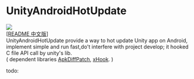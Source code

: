 # UnityAndroidHotUpdate
![](https://img.shields.io/badge/license-MIT-brightgreen.svg?style=flat)   
[[README 中文版](README.zh-CN.md)]   
UnityAndroidHotUpdate provide a way to hot update Unity app on Android, implement simple and run fast,do't interfere with project develop; it hooked C file API call by unity's lib.   
( dependent libraries [ApkDiffPatch], [xHook]. )      

[ApkDiffPatch]: https://github.com/sisong/ApkDiffPatch
[xHook]: https://github.com/iqiyi/xHook
[UnityAndroidIl2cppPatchDemo]: https://github.com/noodle1983/UnityAndroidIl2cppPatchDemo
[HDiffPatch]: https://github.com/sisong/HDiffPatch
[bsdiff]: http://www.daemonology.net/bsdiff/
[archive-patcher]: https://github.com/andrewhayden/archive-patcher
[v2+ sign]: https://source.android.com/security/apksigning/v2

   
  todo:
